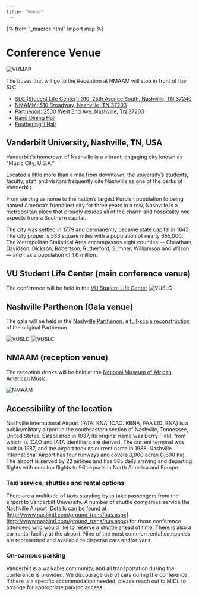 ```yaml
---
title: "Venue"
---
```

{% from "_macros.html" import map %}

# Conference Venue

![VUMAP](images/Vandy_walk_map.png)

The buses that will go to the Reception at NMAAM will stop in front of the SLC.

* [SLC (Student Life Center): 310, 25th Avenue South, Nashville, TN 37240](https://goo.gl/maps/RST8v5mrsRLp43vv7)
* [NMAMM: 510 Broadway, Nashville, TN 37203](https://goo.gl/maps/tiaWtWRMnmbs1fCx7)
* [Parthenon: 2500 West End Ave, Nashville, TN 37203](https://goo.gl/maps/K5P3wbDXpSRrATcD8)
* [Rand Dining Hall](https://goo.gl/maps/BibtMigmEVRTxZTm9)
* [Featheringill Hall](https://goo.gl/maps/kgsXjChubP9QYb7D6)

## Vanderbilt University, Nashville, TN, USA

Vanderbilt's hometown of Nashville is a vibrant, engaging city known as "Music City, U.S.A.”

Located a little more than a mile from downtown, the university’s students, faculty, staff and visitors frequently cite Nashville as one of the perks of Vanderbilt.

From serving as home to the nation’s largest Kurdish population to being named America’s friendliest city for three years in a row, Nashville is a metropolitan place that proudly exudes all of the charm and hospitality one expects from a Southern capital.

The city was settled in 1779 and permanently became state capital in 1843. The city proper is 533 square miles with a population of nearly 655,000. The Metropolitan Statistical Area encompasses eight counties — Cheatham, Davidson, Dickson, Robertson, Rutherford, Sumner, Williamson and Wilson — and has a population of 1.6 million.

## VU Student Life Center (main conference venue)

The conference will be held in the [VU Student Life Center](https://www.vanderbilt.edu/studentcenters/explore/floor-1/)
![VUSLC](images/vustudentlifecenter_1591090503553.jpg)

## Nashville Parthenon (Gala venue)

The gala will be held in the [Nashville Parthenon](https://www.nashvilleparthenon.com/), a [full-scale reconstruction](https://en.wikipedia.org/wiki/Parthenon_%28Nashville%29) of the original Parthenon.

![VUSLC](images/Parthenon.jpg)
![VUSLC](images/parthenon2.jpg)


## NMAAM (reception venue)

The reception drinks will be held at the [National Museum of African American Music](https://www.nmaam.org/).

![NMAAM](images/NMAAM-5B-Corner-Rooftop-View.jpg)


## Accessibility of the location

Nashville International Airport (IATA: BNA, ICAO: KBNA, FAA LID: BNA) is a public/military airport in the southeastern section of Nashville, Tennessee, United States. Established in 1937, its original name was Berry Field, from which its ICAO and IATA identifiers are derived. The current terminal was built in 1987, and the airport took its current name in 1988. Nashville International Airport has four runways and covers 3,900 acres (1,600 ha). The airport is served by 22 airlines and has 585 daily arriving and departing flights with nonstop flights to 96 airports in North America and Europe.

### Taxi service, shuttles and rental options

There are a multitude of taxis standing by to take passengers from the airport to Vanderbilt University. A number of shuttle companies service the Nashville Airport. Details can be found at [http://www.nashintl.com/ground_trans/bus.aspx](http://www.nashintl.com/ground_trans/bus.aspx) for those conference attendees who would like to reserve a shuttle ahead of time. There is also a car rental facility at the airport. Nine of the most common rental companies are represented and available to disperse cars and/or vans.

### On-campus parking

Vanderbilt is a walkable community, and all transportation during the conference is provided. We discourage use of cars during the conference. If there is a specific accommodation needed, please reach out to MIDL to arrange for appropriate parking access.

